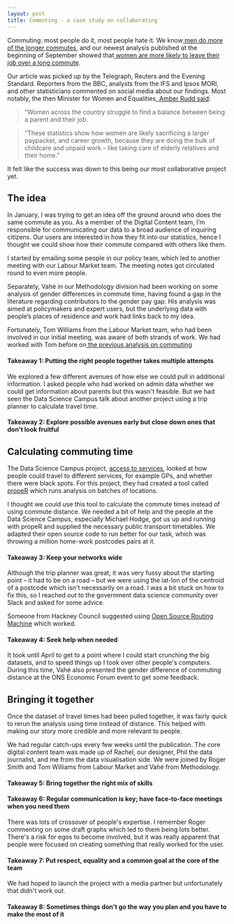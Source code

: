 ```yaml
---
layout: post
title: Commuting - a case study on collaborating
---
```


Commuting: most people do it, most people hate it. We know[ men do more of the longer commutes](https://www.ons.gov.uk/employmentandlabourmarket/peopleinwork/employmentandemployeetypes/articles/thecommutinggapmenaccountfor65ofcommuteslastingmorethananhour/2018-11-07), and our newest analysis published at the beginning of September showed that[ women are more likely to leave their job over a long commute](https://www.ons.gov.uk/employmentandlabourmarket/peopleinwork/earningsandworkinghours/articles/thecommutinggapwomenaremorelikelythanmentoleavetheirjoboveralongcommute/2019-09-04).

Our article was picked up by the Telegraph, Reuters and the Evening Standard. Reporters from the BBC, analysts from the IFS and Ipsos MORI, and other statisticians commented on social media about our findings. Most notably, the then Minister for Women and Equalities,[ Amber Rudd said](https://www.gov.uk/government/news/women-pick-jobs-closer-to-family-over-bigger-salary-as-government-promises-to-help-them-reach-their-financial-potential):

> “Women across the country struggle to find a balance between being a parent and their job.

> “These statistics show how women are likely sacrificing a larger paypacket, and career growth, because they are doing the bulk of childcare and unpaid work – like taking care of elderly relatives and their home.”

It felt like the success was down to this being our most collaborative project yet.

## **The idea**

In January, I was trying to get an idea off the ground around who does the same commute as you. As a member of the Digital Content team, I’m responsible for communicating our data to a broad audience of inquiring citizens. Our users are interested in how they fit into our statistics, hence I thought we could show how their commute compared with others like them.

I started by emailing some people in our policy team, which led to another meeting with our Labour Market team. The meeting notes got circulated round to even more people.

Separately, Vahé in our Methodology division had been working on some analysis of gender differences in commute time, having found a gap in the literature regarding contributors to the gender pay gap. His analysis was aimed at policymakers and expert users, but the underlying data with people’s places of residence and work had links back to my idea.

Fortunately, Tom Williams from the Labour Market team, who had been involved in our initial meeting, was aware of both strands of work. We had worked with Tom before on[ the previous analysis on commuting](https://www.ons.gov.uk/employmentandlabourmarket/peopleinwork/employmentandemployeetypes/articles/thecommutinggapmenaccountfor65ofcommuteslastingmorethananhour/2018-11-07)

#### **Takeaway 1: Putting the right people together takes multiple attempts**

We explored a few different avenues of how else we could pull in additional information. I asked people who had worked on admin data whether we could get information about parents but this wasn't feasible. But we had seen the Data Science Campus talk about another project using a trip planner to calculate travel time.

#### **Takeaway 2: Explore possible avenues early but close down ones that don't look fruitful**

## **Calculating commuting time**

The Data Science Campus project, [access to services](https://github.com/datasciencecampus/access-to-services), looked at how people could travel to different services, for example GPs, and whether there were black spots. For this project, they had created a tool called [propeR](https://github.com/datasciencecampus/proper) which runs analysis on batches of locations.

I thought we could use this tool to calculate the commute times instead of using commute distance. We needed a bit of help and the people at the Data Science Campus, especially Michael Hodge, got us up and running with propeR and supplied the necessary public transport timetables. We adapted their open source code to run better for our task, which was throwing a million home-work postcodes pairs at it.

#### **Takeaway 3: Keep your networks wide**

Although the trip planner was great, it was very fussy about the starting point – it had to be on a road – but we were using the lat-lon of the centroid of a postcode which isn't necessarily on a road. I was a bit stuck on how to fix this, so I reached out to the government data science community over Slack and asked for some advice.

Someone from Hackney Council suggested using [Open Source Routing Machine](http://project-osrm.org/) which worked.

#### **Takeaway 4: Seek help when needed**

It took until April to get to a point where I could start crunching the big datasets, and to speed things up I took over other people's computers. During this time, Vahé also presented the gender difference of commuting distance at the ONS Economic Forum event to get some feedback.

## **Bringing it together**

Once the dataset of travel times had been pulled together, it was fairly quick to rerun the analysis using time instead of distance. This helped with making our story more credible and more relevant to people.

We had regular catch-ups every few weeks until the publication. The core digital content team was made up of Rachel, our designer, Phil the data journalist, and me from the data visualisation side. We were joined by Roger Smith and Tom Williams from Labour Market and Vahé from Methodology.

#### **Takeaway 5: Bring together the right mix of skills**

#### **Takeaway 6: Regular communication is key; have face-to-face meetings when you need them**

There was lots of crossover of people's expertise. I remember Roger commenting on some draft graphs which led to them being lots better. There's a risk for egos to become involved, but it was really apparent that people were focused on creating something that really worked for the user.

#### **Takeaway 7: Put respect, equality and a common goal at the core of the team**

We had hoped to launch the project with a media partner but unfortunately that didn't work out.

#### **Takeaway 8: Sometimes things don't go the way you plan and you have to make the most of it**